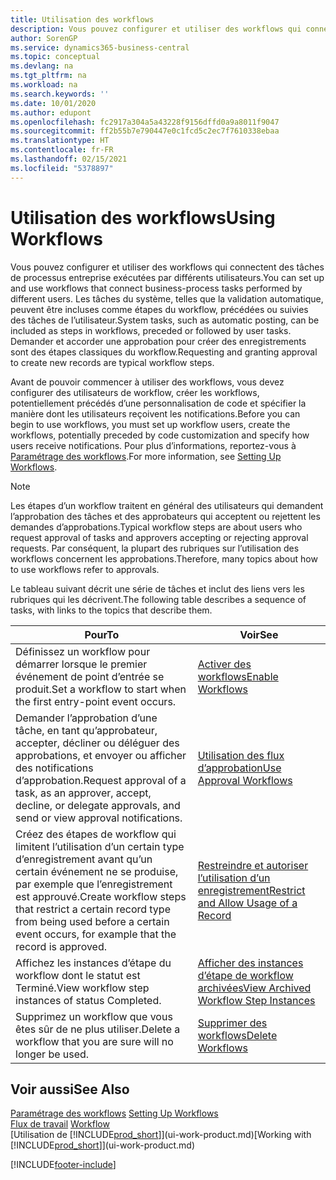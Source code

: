```yaml
---
title: Utilisation des workflows
description: Vous pouvez configurer et utiliser des workflows qui connectent des tâches de processus entreprise exécutées par différents utilisateurs. Découvrez les différentes étapes à suivre pour commencer à utiliser les workflows.
author: SorenGP
ms.service: dynamics365-business-central
ms.topic: conceptual
ms.devlang: na
ms.tgt_pltfrm: na
ms.workload: na
ms.search.keywords: ''
ms.date: 10/01/2020
ms.author: edupont
ms.openlocfilehash: fc2917a304a5a43228f9156dffd0a9a8011f9047
ms.sourcegitcommit: ff2b55b7e790447e0c1fcd5c2ec7f7610338ebaa
ms.translationtype: HT
ms.contentlocale: fr-FR
ms.lasthandoff: 02/15/2021
ms.locfileid: "5378897"
---
```

# <a name="using-workflows"></a><span data-ttu-id="c7e1b-104">Utilisation des workflows</span><span class="sxs-lookup"><span data-stu-id="c7e1b-104">Using Workflows</span></span>
<span data-ttu-id="c7e1b-105">Vous pouvez configurer et utiliser des workflows qui connectent des tâches de processus entreprise exécutées par différents utilisateurs.</span><span class="sxs-lookup"><span data-stu-id="c7e1b-105">You can set up and use workflows that connect business-process tasks performed by different users.</span></span> <span data-ttu-id="c7e1b-106">Les tâches du système, telles que la validation automatique, peuvent être incluses comme étapes du workflow, précédées ou suivies des tâches de l’utilisateur.</span><span class="sxs-lookup"><span data-stu-id="c7e1b-106">System tasks, such as automatic posting, can be included as steps in workflows, preceded or followed by user tasks.</span></span> <span data-ttu-id="c7e1b-107">Demander et accorder une approbation pour créer des enregistrements sont des étapes classiques du workflow.</span><span class="sxs-lookup"><span data-stu-id="c7e1b-107">Requesting and granting approval to create new records are typical workflow steps.</span></span>  

 <span data-ttu-id="c7e1b-108">Avant de pouvoir commencer à utiliser des workflows, vous devez configurer des utilisateurs de workflow, créer les workflows, potentiellement précédés d’une personnalisation de code et spécifier la manière dont les utilisateurs reçoivent les notifications.</span><span class="sxs-lookup"><span data-stu-id="c7e1b-108">Before you can begin to use workflows, you must set up workflow users, create the workflows, potentially preceded by code customization and specify how users receive notifications.</span></span> <span data-ttu-id="c7e1b-109">Pour plus d’informations, reportez-vous à [Paramétrage des workflows](across-set-up-workflows.md).</span><span class="sxs-lookup"><span data-stu-id="c7e1b-109">For more information, see [Setting Up Workflows](across-set-up-workflows.md).</span></span>  

> [!NOTE]  
>  <span data-ttu-id="c7e1b-110">Les étapes d’un workflow traitent en général des utilisateurs qui demandent l’approbation des tâches et des approbateurs qui acceptent ou rejettent les demandes d’approbations.</span><span class="sxs-lookup"><span data-stu-id="c7e1b-110">Typical workflow steps are about users who request approval of tasks and approvers accepting or rejecting approval requests.</span></span> <span data-ttu-id="c7e1b-111">Par conséquent, la plupart des rubriques sur l’utilisation des workflows concernent les approbations.</span><span class="sxs-lookup"><span data-stu-id="c7e1b-111">Therefore, many topics about how to use workflows refer to approvals.</span></span>  

 <span data-ttu-id="c7e1b-112">Le tableau suivant décrit une série de tâches et inclut des liens vers les rubriques qui les décrivent.</span><span class="sxs-lookup"><span data-stu-id="c7e1b-112">The following table describes a sequence of tasks, with links to the topics that describe them.</span></span>  

|<span data-ttu-id="c7e1b-113">**Pour**</span><span class="sxs-lookup"><span data-stu-id="c7e1b-113">**To**</span></span>|<span data-ttu-id="c7e1b-114">**Voir**</span><span class="sxs-lookup"><span data-stu-id="c7e1b-114">**See**</span></span>|  
|------------|-------------|  
|<span data-ttu-id="c7e1b-115">Définissez un workflow pour démarrer lorsque le premier événement de point d’entrée se produit.</span><span class="sxs-lookup"><span data-stu-id="c7e1b-115">Set a workflow to start when the first entry-point event occurs.</span></span>|[<span data-ttu-id="c7e1b-116">Activer des workflows</span><span class="sxs-lookup"><span data-stu-id="c7e1b-116">Enable Workflows</span></span>](across-how-to-enable-workflows.md)|  
|<span data-ttu-id="c7e1b-117">Demander l’approbation d’une tâche, en tant qu’approbateur, accepter, décliner ou déléguer des approbations, et envoyer ou afficher des notifications d’approbation.</span><span class="sxs-lookup"><span data-stu-id="c7e1b-117">Request approval of a task, as an approver, accept, decline, or delegate approvals, and send or view approval notifications.</span></span>|[<span data-ttu-id="c7e1b-118">Utilisation des flux d’approbation</span><span class="sxs-lookup"><span data-stu-id="c7e1b-118">Use Approval Workflows</span></span>](across-how-use-approval-workflows.md)|  
|<span data-ttu-id="c7e1b-119">Créez des étapes de workflow qui limitent l’utilisation d’un certain type d’enregistrement avant qu’un certain événement ne se produise, par exemple que l’enregistrement est approuvé.</span><span class="sxs-lookup"><span data-stu-id="c7e1b-119">Create workflow steps that restrict a certain record type from being used before a certain event occurs, for example that the record is approved.</span></span>|[<span data-ttu-id="c7e1b-120">Restreindre et autoriser l’utilisation d’un enregistrement</span><span class="sxs-lookup"><span data-stu-id="c7e1b-120">Restrict and Allow Usage of a Record</span></span>](across-how-to-restrict-and-allow-usage-of-a-record.md)|  
|<span data-ttu-id="c7e1b-121">Affichez les instances d’étape du workflow dont le statut est Terminé.</span><span class="sxs-lookup"><span data-stu-id="c7e1b-121">View workflow step instances of status Completed.</span></span>|[<span data-ttu-id="c7e1b-122">Afficher des instances d’étape de workflow archivées</span><span class="sxs-lookup"><span data-stu-id="c7e1b-122">View Archived Workflow Step Instances</span></span>](across-how-to-view-archived-workflow-step-instances.md)|  
|<span data-ttu-id="c7e1b-123">Supprimez un workflow que vous êtes sûr de ne plus utiliser.</span><span class="sxs-lookup"><span data-stu-id="c7e1b-123">Delete a workflow that you are sure will no longer be used.</span></span>|[<span data-ttu-id="c7e1b-124">Supprimer des workflows</span><span class="sxs-lookup"><span data-stu-id="c7e1b-124">Delete Workflows</span></span>](across-how-to-delete-workflows.md)|  

## <a name="see-also"></a><span data-ttu-id="c7e1b-125">Voir aussi</span><span class="sxs-lookup"><span data-stu-id="c7e1b-125">See Also</span></span>  
<span data-ttu-id="c7e1b-126">[Paramétrage des workflows](across-set-up-workflows.md) </span><span class="sxs-lookup"><span data-stu-id="c7e1b-126">[Setting Up Workflows](across-set-up-workflows.md) </span></span>  
<span data-ttu-id="c7e1b-127">[Flux de travail](across-workflow.md) </span><span class="sxs-lookup"><span data-stu-id="c7e1b-127">[Workflow](across-workflow.md) </span></span>  
<span data-ttu-id="c7e1b-128">[Utilisation de [!INCLUDE[prod_short](includes/prod_short.md)]](ui-work-product.md)</span><span class="sxs-lookup"><span data-stu-id="c7e1b-128">[Working with [!INCLUDE[prod_short](includes/prod_short.md)]](ui-work-product.md)</span></span>


[!INCLUDE[footer-include](includes/footer-banner.md)]